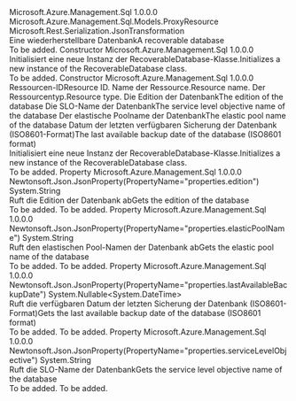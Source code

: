 <Type Name="RecoverableDatabase" FullName="Microsoft.Azure.Management.Sql.Models.RecoverableDatabase">
  <TypeSignature Language="C#" Value="public class RecoverableDatabase : Microsoft.Azure.Management.Sql.Models.ProxyResource" />
  <TypeSignature Language="ILAsm" Value=".class public auto ansi beforefieldinit RecoverableDatabase extends Microsoft.Azure.Management.Sql.Models.ProxyResource" />
  <TypeSignature Language="DocId" Value="T:Microsoft.Azure.Management.Sql.Models.RecoverableDatabase" />
  <TypeSignature Language="VB.NET" Value="Public Class RecoverableDatabase&#xA;Inherits ProxyResource" />
  <TypeSignature Language="F#" Value="type RecoverableDatabase = class&#xA;    inherit ProxyResource" />
  <AssemblyInfo>
    <AssemblyName>Microsoft.Azure.Management.Sql</AssemblyName>
    <AssemblyVersion>1.0.0.0</AssemblyVersion>
  </AssemblyInfo>
  <Base>
    <BaseTypeName>Microsoft.Azure.Management.Sql.Models.ProxyResource</BaseTypeName>
  </Base>
  <Interfaces />
  <Attributes>
    <Attribute>
      <AttributeName>Microsoft.Rest.Serialization.JsonTransformation</AttributeName>
    </Attribute>
  </Attributes>
  <Docs>
    <summary>
            <span data-ttu-id="28963-101">Eine wiederherstellbare Datenbank</span><span class="sxs-lookup"><span data-stu-id="28963-101">A recoverable database</span></span>
            </summary>
    <remarks>To be added.</remarks>
  </Docs>
  <Members>
    <Member MemberName=".ctor">
      <MemberSignature Language="C#" Value="public RecoverableDatabase ();" />
      <MemberSignature Language="ILAsm" Value=".method public hidebysig specialname rtspecialname instance void .ctor() cil managed" />
      <MemberSignature Language="DocId" Value="M:Microsoft.Azure.Management.Sql.Models.RecoverableDatabase.#ctor" />
      <MemberSignature Language="VB.NET" Value="Public Sub New ()" />
      <MemberType>Constructor</MemberType>
      <AssemblyInfo>
        <AssemblyName>Microsoft.Azure.Management.Sql</AssemblyName>
        <AssemblyVersion>1.0.0.0</AssemblyVersion>
      </AssemblyInfo>
      <Parameters />
      <Docs>
        <summary>
            <span data-ttu-id="28963-102">Initialisiert eine neue Instanz der RecoverableDatabase-Klasse.</span><span class="sxs-lookup"><span data-stu-id="28963-102">Initializes a new instance of the RecoverableDatabase class.</span></span>
            </summary>
        <remarks>To be added.</remarks>
      </Docs>
    </Member>
    <Member MemberName=".ctor">
      <MemberSignature Language="C#" Value="public RecoverableDatabase (string id = null, string name = null, string type = null, string edition = null, string serviceLevelObjective = null, string elasticPoolName = null, Nullable&lt;DateTime&gt; lastAvailableBackupDate = null);" />
      <MemberSignature Language="ILAsm" Value=".method public hidebysig specialname rtspecialname instance void .ctor(string id, string name, string type, string edition, string serviceLevelObjective, string elasticPoolName, valuetype System.Nullable`1&lt;valuetype System.DateTime&gt; lastAvailableBackupDate) cil managed" />
      <MemberSignature Language="DocId" Value="M:Microsoft.Azure.Management.Sql.Models.RecoverableDatabase.#ctor(System.String,System.String,System.String,System.String,System.String,System.String,System.Nullable{System.DateTime})" />
      <MemberSignature Language="VB.NET" Value="Public Sub New (Optional id As String = null, Optional name As String = null, Optional type As String = null, Optional edition As String = null, Optional serviceLevelObjective As String = null, Optional elasticPoolName As String = null, Optional lastAvailableBackupDate As Nullable(Of DateTime) = null)" />
      <MemberSignature Language="F#" Value="new Microsoft.Azure.Management.Sql.Models.RecoverableDatabase : string * string * string * string * string * string * Nullable&lt;DateTime&gt; -&gt; Microsoft.Azure.Management.Sql.Models.RecoverableDatabase" Usage="new Microsoft.Azure.Management.Sql.Models.RecoverableDatabase (id, name, type, edition, serviceLevelObjective, elasticPoolName, lastAvailableBackupDate)" />
      <MemberType>Constructor</MemberType>
      <AssemblyInfo>
        <AssemblyName>Microsoft.Azure.Management.Sql</AssemblyName>
        <AssemblyVersion>1.0.0.0</AssemblyVersion>
      </AssemblyInfo>
      <Parameters>
        <Parameter Name="id" Type="System.String" />
        <Parameter Name="name" Type="System.String" />
        <Parameter Name="type" Type="System.String" />
        <Parameter Name="edition" Type="System.String" />
        <Parameter Name="serviceLevelObjective" Type="System.String" />
        <Parameter Name="elasticPoolName" Type="System.String" />
        <Parameter Name="lastAvailableBackupDate" Type="System.Nullable&lt;System.DateTime&gt;" />
      </Parameters>
      <Docs>
        <param name="id"><span data-ttu-id="28963-103">Ressourcen-ID</span><span class="sxs-lookup"><span data-stu-id="28963-103">Resource ID.</span></span></param>
        <param name="name"><span data-ttu-id="28963-104">Name der Ressource.</span><span class="sxs-lookup"><span data-stu-id="28963-104">Resource name.</span></span></param>
        <param name="type"><span data-ttu-id="28963-105">Der Ressourcentyp.</span><span class="sxs-lookup"><span data-stu-id="28963-105">Resource type.</span></span></param>
        <param name="edition"><span data-ttu-id="28963-106">Die Edition der Datenbank</span><span class="sxs-lookup"><span data-stu-id="28963-106">The edition of the database</span></span></param>
        <param name="serviceLevelObjective"><span data-ttu-id="28963-107">Die SLO-Name der Datenbank</span><span class="sxs-lookup"><span data-stu-id="28963-107">The service level objective name of the database</span></span></param>
        <param name="elasticPoolName"><span data-ttu-id="28963-108">Der elastische Poolname der Datenbank</span><span class="sxs-lookup"><span data-stu-id="28963-108">The elastic pool name of the database</span></span></param>
        <param name="lastAvailableBackupDate"><span data-ttu-id="28963-109">Datum der letzten verfügbaren Sicherung der Datenbank (ISO8601-Format)</span><span class="sxs-lookup"><span data-stu-id="28963-109">The last available backup date of the database (ISO8601 format)</span></span></param>
        <summary>
            <span data-ttu-id="28963-110">Initialisiert eine neue Instanz der RecoverableDatabase-Klasse.</span><span class="sxs-lookup"><span data-stu-id="28963-110">Initializes a new instance of the RecoverableDatabase class.</span></span>
            </summary>
        <remarks>To be added.</remarks>
      </Docs>
    </Member>
    <Member MemberName="Edition">
      <MemberSignature Language="C#" Value="public string Edition { get; }" />
      <MemberSignature Language="ILAsm" Value=".property instance string Edition" />
      <MemberSignature Language="DocId" Value="P:Microsoft.Azure.Management.Sql.Models.RecoverableDatabase.Edition" />
      <MemberSignature Language="VB.NET" Value="Public ReadOnly Property Edition As String" />
      <MemberSignature Language="F#" Value="member this.Edition : string" Usage="Microsoft.Azure.Management.Sql.Models.RecoverableDatabase.Edition" />
      <MemberType>Property</MemberType>
      <AssemblyInfo>
        <AssemblyName>Microsoft.Azure.Management.Sql</AssemblyName>
        <AssemblyVersion>1.0.0.0</AssemblyVersion>
      </AssemblyInfo>
      <Attributes>
        <Attribute>
          <AttributeName>Newtonsoft.Json.JsonProperty(PropertyName="properties.edition")</AttributeName>
        </Attribute>
      </Attributes>
      <ReturnValue>
        <ReturnType>System.String</ReturnType>
      </ReturnValue>
      <Docs>
        <summary>
            <span data-ttu-id="28963-111">Ruft die Edition der Datenbank ab</span><span class="sxs-lookup"><span data-stu-id="28963-111">Gets the edition of the database</span></span>
            </summary>
        <value>To be added.</value>
        <remarks>To be added.</remarks>
      </Docs>
    </Member>
    <Member MemberName="ElasticPoolName">
      <MemberSignature Language="C#" Value="public string ElasticPoolName { get; }" />
      <MemberSignature Language="ILAsm" Value=".property instance string ElasticPoolName" />
      <MemberSignature Language="DocId" Value="P:Microsoft.Azure.Management.Sql.Models.RecoverableDatabase.ElasticPoolName" />
      <MemberSignature Language="VB.NET" Value="Public ReadOnly Property ElasticPoolName As String" />
      <MemberSignature Language="F#" Value="member this.ElasticPoolName : string" Usage="Microsoft.Azure.Management.Sql.Models.RecoverableDatabase.ElasticPoolName" />
      <MemberType>Property</MemberType>
      <AssemblyInfo>
        <AssemblyName>Microsoft.Azure.Management.Sql</AssemblyName>
        <AssemblyVersion>1.0.0.0</AssemblyVersion>
      </AssemblyInfo>
      <Attributes>
        <Attribute>
          <AttributeName>Newtonsoft.Json.JsonProperty(PropertyName="properties.elasticPoolName")</AttributeName>
        </Attribute>
      </Attributes>
      <ReturnValue>
        <ReturnType>System.String</ReturnType>
      </ReturnValue>
      <Docs>
        <summary>
            <span data-ttu-id="28963-112">Ruft den elastischen Pool-Namen der Datenbank ab</span><span class="sxs-lookup"><span data-stu-id="28963-112">Gets the elastic pool name of the database</span></span>
            </summary>
        <value>To be added.</value>
        <remarks>To be added.</remarks>
      </Docs>
    </Member>
    <Member MemberName="LastAvailableBackupDate">
      <MemberSignature Language="C#" Value="public Nullable&lt;DateTime&gt; LastAvailableBackupDate { get; }" />
      <MemberSignature Language="ILAsm" Value=".property instance valuetype System.Nullable`1&lt;valuetype System.DateTime&gt; LastAvailableBackupDate" />
      <MemberSignature Language="DocId" Value="P:Microsoft.Azure.Management.Sql.Models.RecoverableDatabase.LastAvailableBackupDate" />
      <MemberSignature Language="VB.NET" Value="Public ReadOnly Property LastAvailableBackupDate As Nullable(Of DateTime)" />
      <MemberSignature Language="F#" Value="member this.LastAvailableBackupDate : Nullable&lt;DateTime&gt;" Usage="Microsoft.Azure.Management.Sql.Models.RecoverableDatabase.LastAvailableBackupDate" />
      <MemberType>Property</MemberType>
      <AssemblyInfo>
        <AssemblyName>Microsoft.Azure.Management.Sql</AssemblyName>
        <AssemblyVersion>1.0.0.0</AssemblyVersion>
      </AssemblyInfo>
      <Attributes>
        <Attribute>
          <AttributeName>Newtonsoft.Json.JsonProperty(PropertyName="properties.lastAvailableBackupDate")</AttributeName>
        </Attribute>
      </Attributes>
      <ReturnValue>
        <ReturnType>System.Nullable&lt;System.DateTime&gt;</ReturnType>
      </ReturnValue>
      <Docs>
        <summary>
            <span data-ttu-id="28963-113">Ruft die verfügbaren Datum der letzten Sicherung der Datenbank (ISO8601-Format)</span><span class="sxs-lookup"><span data-stu-id="28963-113">Gets the last available backup date of the database (ISO8601 format)</span></span>
            </summary>
        <value>To be added.</value>
        <remarks>To be added.</remarks>
      </Docs>
    </Member>
    <Member MemberName="ServiceLevelObjective">
      <MemberSignature Language="C#" Value="public string ServiceLevelObjective { get; }" />
      <MemberSignature Language="ILAsm" Value=".property instance string ServiceLevelObjective" />
      <MemberSignature Language="DocId" Value="P:Microsoft.Azure.Management.Sql.Models.RecoverableDatabase.ServiceLevelObjective" />
      <MemberSignature Language="VB.NET" Value="Public ReadOnly Property ServiceLevelObjective As String" />
      <MemberSignature Language="F#" Value="member this.ServiceLevelObjective : string" Usage="Microsoft.Azure.Management.Sql.Models.RecoverableDatabase.ServiceLevelObjective" />
      <MemberType>Property</MemberType>
      <AssemblyInfo>
        <AssemblyName>Microsoft.Azure.Management.Sql</AssemblyName>
        <AssemblyVersion>1.0.0.0</AssemblyVersion>
      </AssemblyInfo>
      <Attributes>
        <Attribute>
          <AttributeName>Newtonsoft.Json.JsonProperty(PropertyName="properties.serviceLevelObjective")</AttributeName>
        </Attribute>
      </Attributes>
      <ReturnValue>
        <ReturnType>System.String</ReturnType>
      </ReturnValue>
      <Docs>
        <summary>
            <span data-ttu-id="28963-114">Ruft die SLO-Name der Datenbank</span><span class="sxs-lookup"><span data-stu-id="28963-114">Gets the service level objective name of the database</span></span>
            </summary>
        <value>To be added.</value>
        <remarks>To be added.</remarks>
      </Docs>
    </Member>
  </Members>
</Type>